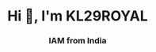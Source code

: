 
<h1 align="center">Hi 👋, I'm KL29ROYAL</h1>

<h3 align="center">IAM from India</h3>


















